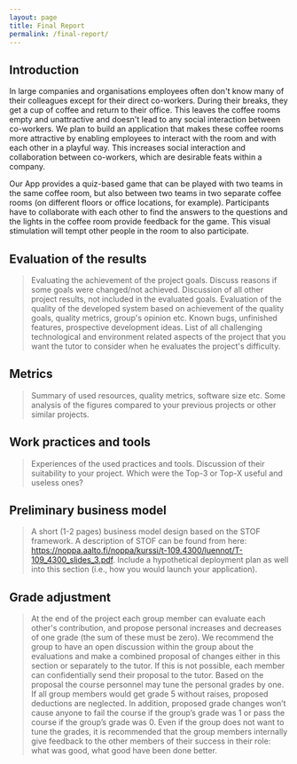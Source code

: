 ```yaml
---
layout: page
title: Final Report
permalink: /final-report/
---
```


## Introduction

In large companies and organisations employees often don't know many of their colleagues except for their direct co-workers. During their breaks, they get a cup of coffee and return to their office. This leaves the coffee rooms empty and unattractive and doesn't lead to any social interaction between co-workers. We plan to build an application that makes these coffee rooms more attractive by enabling employees to interact with the room and with each other in a playful way. This increases social interaction and collaboration between co-workers, which are desirable feats within a company.

Our App provides a quiz-based game that can be played with two teams in the same coffee room, but also between two teams in two separate coffee rooms (on different floors or office locations, for example). Participants have to collaborate with each other to find the answers to the questions and the lights in the coffee room provide feedback for the game. This visual stimulation will tempt other people in the room to also participate.

## Evaluation of the results

> Evaluating the achievement of the project goals. Discuss reasons if some goals were changed/not achieved.
> Discussion of all other project results, not included in the evaluated goals.
> Evaluation of the quality of the developed system based on achievement of the quality goals, quality metrics, group's opinion etc.
> Known bugs, unfinished features, prospective development ideas.
> List of all challenging technological and environment related aspects of the project that you want the tutor to consider when he evaluates the project's difficulty.

## Metrics

> Summary of used resources, quality metrics, software size etc. Some analysis of the figures compared to your previous projects or other similar projects.

## Work practices and tools

> Experiences of the used practices and tools. Discussion of their suitability to your project. Which were the Top-3 or Top-X useful and useless ones?

## Preliminary business model

> A short (1-2 pages) business model design based on the STOF framework. A description of STOF can be found from here: https://noppa.aalto.fi/noppa/kurssi/t-109.4300/luennot/T-109_4300_slides_3.pdf. Include a hypothetical deployment plan as well into this section (i.e., how you would launch your application).

## Grade adjustment

> At the end of the project each group member can evaluate each other's contribution, and propose personal increases and decreases of one grade (the sum of these must be zero). We recommend the group to have an open discussion within the group about the evaluations and make a combined proposal of changes either in this section or separately to the tutor. If this is not possible, each member can confidentially send their proposal to the tutor. Based on the proposal the course personnel may tune the personal grades by one. If all group members would get grade 5 without raises, proposed deductions are neglected. In addition, proposed grade changes won’t cause anyone to fail the course if the group’s grade was 1 or pass the course if the group’s grade was 0. Even if the group does not want to tune the grades, it is recommended that the group members internally give feedback to the other members of their success in their role: what was good, what good have been done better.

